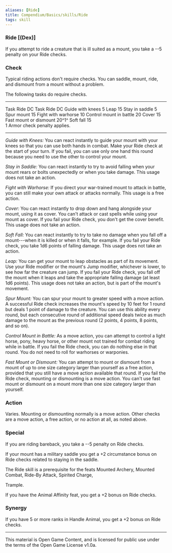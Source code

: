 ```yaml
---
aliases: [Ride]
title: Compendium/Basics/skills/Ride
tags: skill
---
```

### Ride [(Dex)]

If you attempt to ride a creature that is ill suited as a mount, you
take a --5 penalty on your Ride checks.

### Check
Typical riding actions don't require checks. You can saddle,
mount, ride, and dismount from a mount without a problem.

The following tasks do require checks.

  -------------------------------- --------- ------------------------- ---------
  Task                             Ride DC   Task                      Ride DC
  Guide with knees                 5         Leap                      15
  Stay in saddle                   5         Spur mount                15
  Fight with warhorse              10        Control mount in battle   20
  Cover                            15        Fast mount or dismount    20^1^
  Soft fall                        15                                  
  1 Armor check penalty applies.                                       
  -------------------------------- --------- ------------------------- ---------

*Guide with Knees:* You can react instantly to guide your mount with
your knees so that you can use both hands in combat. Make your Ride
check at the start of your turn. If you fail, you can use only one hand
this round because you need to use the other to control your mount.

*Stay in Saddle:* You can react instantly to try to avoid falling when
your mount rears or bolts unexpectedly or when you take damage. This
usage does not take an action.

*Fight with Warhorse:* If you direct your war-trained mount to attack in
battle, you can still make your own attack or attacks normally. This
usage is a free action.

*Cover:* You can react instantly to drop down and hang alongside your
mount, using it as cover. You can't attack or cast spells while using
your mount as cover. If you fail your Ride check, you don't get the
cover benefit. This usage does not take an action.

*Soft Fall:* You can react instantly to try to take no damage when you
fall off a mount---when it is killed or when it falls, for example. If
you fail your Ride check, you take 1d6 points of falling damage. This
usage does not take an action.

*Leap:* You can get your mount to leap obstacles as part of its
movement. Use your Ride modifier or the mount's Jump modifier, whichever
is lower, to see how far the creature can jump. If you fail your Ride
check, you fall off the mount when it leaps and take the appropriate
falling damage (at least 1d6 points). This usage does not take an
action, but is part of the mount's movement.

*Spur Mount:* You can spur your mount to greater speed with a move
action. A successful Ride check increases the mount's speed by 10 feet
for 1 round but deals 1 point of damage to the creature. You can use
this ability every round, but each consecutive round of additional speed
deals twice as much damage to the mount as the previous round (2 points,
4 points, 8 points, and so on).

*Control Mount in Battle:* As a move action, you can attempt to control
a light horse, pony, heavy horse, or other mount not trained for combat
riding while in battle. If you fail the Ride check, you can do nothing
else in that round. You do not need to roll for warhorses or warponies.

*Fast Mount or Dismount:* You can attempt to mount or dismount from a
mount of up to one size category larger than yourself as a free action,
provided that you still have a move action available that round. If you
fail the Ride check, mounting or dismounting is a move action. You can't
use fast mount or dismount on a mount more than one size category larger
than yourself.

### Action
Varies. Mounting or dismounting normally is a move action.
Other checks are a move action, a free action, or no action at all, as
noted above.

### Special
If you are riding bareback, you take a --5 penalty on Ride
checks.

If your mount has a military saddle you get a +2 circumstance bonus on
Ride checks related to staying in the saddle.

The Ride skill is a prerequisite for the feats Mounted Archery, Mounted
Combat, Ride-By Attack, Spirited Charge,

Trample.

If you have the Animal Affinity feat, you get a +2 bonus on Ride checks.

### Synergy
If you have 5 or more ranks in Handle Animal, you get a +2
bonus on Ride checks.

---

This material is Open Game Content, and is licensed for public use under
the terms of the Open Game License v1.0a.
